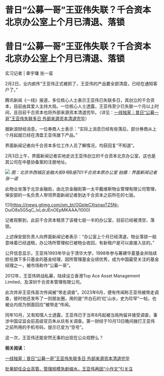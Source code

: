 # 昔日“公募一哥”王亚伟失联？千合资本北京办公室上个月已清退、落锁

# 昔日“公募一哥”王亚伟失联？千合资本北京办公室上个月已清退、落锁

实习记者 | 章宇璠 张一诺

2月2日，业内疯传“王亚伟正式被抓了，王亚伟的产品要全部清盘，已经在通知客户了。”

腾讯新闻《一线》报道，多位核心人士表示王亚伟已失联多日，其创立的千合资本，目前由其爱人主持大局。一位核心人士透露，王亚伟至少已失联一个月以上时间，且目前千合资本也将外部来源资本清退完毕。（详见：[一线独家｜昔日“公募一哥”王亚伟失联多日
外部来源资本清退完毕](https://news.qq.com/rain/a/20240202A06K1D00)）

据新浪财经消息，一位券商人士表示：“实际上消息已经有些落后，部分券商从上个月起就已经在清盘王亚伟旗下产品。”

界面新闻记者向千合资本多位工作人员了解情况，均获回复“不知道”。

2月3日上午，界面新闻记者实地走访王亚伟创立的千合资本北京办公室，这也是其公司在中基协备案的注册地址。

![](https://inews.gtimg.com/om_bt/OS8_qdOP9RK6esaejVHsEN6T4pszZIOCg6irMF6BcbqCUAA/1000)
_图：北京市西城区金融大街9号B座701千合资本原办公室 拍摄：界面新闻记者张一诺_

此物业坐落于北京金融街，由北京金融街第一太平戴维斯物业管理有限公司管理，保安部的一名负责人带领界面新闻记者到达千合资本之前所在的七层。

![](https://inews.gtimg.com/om_bt/OGpteCXjsiraoTZ5Ni-
DuiO8s5G5qC_lxLdrJEnOEpMKAAA/1000)

记者观察到，此前千合资本租赁了该楼七层一半的办公室，目前已经被清空、落锁。

上述保安部负责人向界面新闻记者表示：“办公室上个月已经清退，物业落锁一般意味着已经退租，办公场所管理权已被物业收回，有新租户是可以直接入驻的。”

公开信息显示，王亚伟1993年毕业于清华大学，1998年参与筹建华夏基金并陆续担任旗下多只基金的基金经理，因所管理基金业绩优秀，成为中国最受关注的基金经理之一，被市场称作“公募一哥”。

2012年，王亚伟转战私募，陆续设立香港Top Ace Asset Management Limited，及深圳千合资本管理有限公司。

此次并非王亚伟首次传闻被“带走调查”。2023年6月，便有传闻称王亚伟被带走调查，彼时他还发布了一则朋友圈，用的是“齐白石的‘红’山水，史为珍罕”一帖，也被业内视为侧面回应“被带走”传闻。

同年10月，又有知情人士透露，王亚伟已于当年8月起被当局拘留并接受调查，事涉中国证监会前高级官员朱从玖有关调查。第一财经于10月13日晚间拨打王亚伟之前所用的手机号码，提示已变为“空号”。

这一次，王亚伟还能安然无事的出现在公众视野么？

**相关阅读：**

[一线独家｜昔日“公募一哥”王亚伟失联多日 外部来源资本清退完毕](https://news.qq.com/rain/a/20240202A06K1D00)

[批量卸任企业高管、管理规模急剧缩水，王亚伟再因“小作文”引关注](https://news.qq.com/rain/a/20240203A02PNI00)

